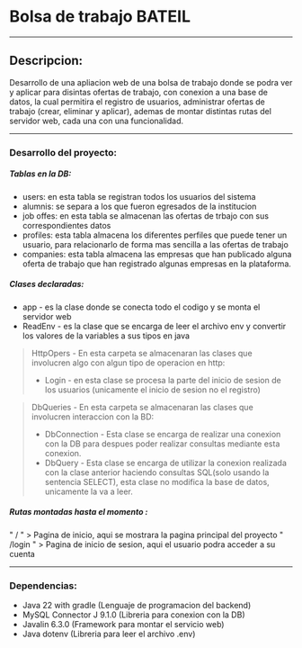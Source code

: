# Bolsa de trabajo BATEIL
------

## Descripcion:
Desarrollo de una apliacion web de una bolsa de trabajo donde se podra ver y aplicar para disintas ofertas de trabajo, con conexion a una base de datos, la cual permitira el registro de usuarios, administrar ofertas de trabajo (crear, eliminar y aplicar), ademas de montar distintas rutas del servidor web, cada una con una funcionalidad.

-------

### Desarrollo del proyecto:

##### Tablas en la DB:
* users: en esta tabla se registran todos los usuarios del sistema
* alumnis: se separa a los que fueron egresados de la institucion
* job offes: en esta tabla se almacenan las ofertas de trbajo con sus correspondientes datos
* profiles: esta tabla almacena los diferentes perfiles que puede tener un usuario, para relacionarlo de forma mas sencilla a las ofertas de trabajo
* companies: esta tabla almacena las empresas que han publicado alguna oferta de trabajo que han registrado algunas empresas en la plataforma.

##### Clases declaradas:
* app - es la clase donde se conecta todo el codigo y se monta el servidor web
* ReadEnv - es la clase que se encarga de leer el archivo env y convertir los valores de la variables a sus tipos en java
> HttpOpers - En esta carpeta se almacenaran las clases que involucren algo con algun tipo de operacion en http:
> * Login - en esta clase se procesa la parte del inicio de sesion de los usuarios (unicamente el inicio de sesion no el registro)


> DbQueries - En esta carpeta se almacenaran las clases que involucren interaccion con la BD:
> * DbConnection - Esta clase se encarga de realizar una conexion con la DB para despues poder realizar consultas mediante esta conexion.
> * DbQuery - Esta clase se encarga de utilizar la conexion realizada con la clase anterior haciendo consultas SQL(solo usando la sentencia SELECT), esta clase no modifica la base de datos, unicamente la va a leer.

##### Rutas montadas hasta el momento :
" / "  >  Pagina de inicio, aqui se mostrara la pagina principal del proyecto
" /login " > Pagina de inicio de sesion, aqui el usuario podra acceder a su cuenta

-------
### Dependencias:
* Java 22 with gradle (Lenguaje de programacion del backend)
* MySQL Connector J 9.1.0 (Libreria para conexion con la DB)
* Javalin 6.3.0 (Framework para montar el servicio web)
* Java dotenv (Libreria para leer el archivo .env)